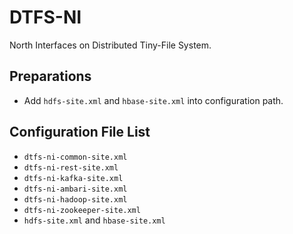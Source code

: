 # DTFS-NI
North Interfaces on Distributed Tiny-File System.

## Preparations
* Add `hdfs-site.xml` and `hbase-site.xml` into configuration path.

## Configuration File List
* `dtfs-ni-common-site.xml`
* `dtfs-ni-rest-site.xml`
* `dtfs-ni-kafka-site.xml`
* `dtfs-ni-ambari-site.xml`
* `dtfs-ni-hadoop-site.xml`
* `dtfs-ni-zookeeper-site.xml`
* `hdfs-site.xml` and `hbase-site.xml`
